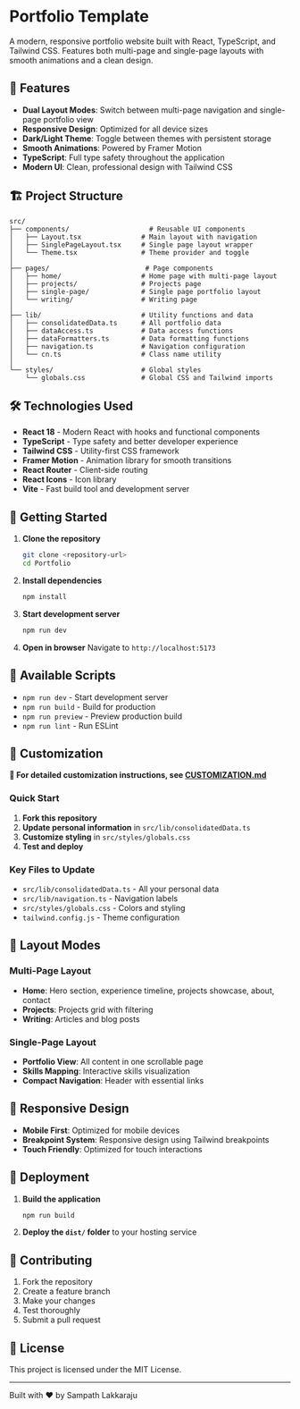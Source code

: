 # Portfolio Template

A modern, responsive portfolio website built with React, TypeScript, and Tailwind CSS. Features both multi-page and single-page layouts with smooth animations and a clean design.

## 🚀 Features

- **Dual Layout Modes**: Switch between multi-page navigation and single-page portfolio view
- **Responsive Design**: Optimized for all device sizes
- **Dark/Light Theme**: Toggle between themes with persistent storage
- **Smooth Animations**: Powered by Framer Motion
- **TypeScript**: Full type safety throughout the application
- **Modern UI**: Clean, professional design with Tailwind CSS

## 🏗️ Project Structure

```
src/
├── components/                    # Reusable UI components
│   ├── Layout.tsx               # Main layout with navigation
│   ├── SinglePageLayout.tsx     # Single page layout wrapper
│   └── Theme.tsx                # Theme provider and toggle
│
├── pages/                        # Page components
│   ├── home/                    # Home page with multi-page layout
│   ├── projects/                # Projects page
│   ├── single-page/             # Single page portfolio layout
│   └── writing/                 # Writing page
│
├── lib/                         # Utility functions and data
│   ├── consolidatedData.ts      # All portfolio data
│   ├── dataAccess.ts            # Data access functions
│   ├── dataFormatters.ts        # Data formatting functions
│   ├── navigation.ts            # Navigation configuration
│   └── cn.ts                    # Class name utility
│
└── styles/                      # Global styles
    └── globals.css              # Global CSS and Tailwind imports
```

## 🛠️ Technologies Used

- **React 18** - Modern React with hooks and functional components
- **TypeScript** - Type safety and better developer experience
- **Tailwind CSS** - Utility-first CSS framework
- **Framer Motion** - Animation library for smooth transitions
- **React Router** - Client-side routing
- **React Icons** - Icon library
- **Vite** - Fast build tool and development server

## 🚀 Getting Started

1. **Clone the repository**
   ```bash
   git clone <repository-url>
   cd Portfolio
   ```

2. **Install dependencies**
   ```bash
   npm install
   ```

3. **Start development server**
   ```bash
   npm run dev
   ```

4. **Open in browser**
   Navigate to `http://localhost:5173`

## 📝 Available Scripts

- `npm run dev` - Start development server
- `npm run build` - Build for production
- `npm run preview` - Preview production build
- `npm run lint` - Run ESLint

## 🎨 Customization

**📖 For detailed customization instructions, see [CUSTOMIZATION.md](./CUSTOMIZATION.md)**

### Quick Start
1. **Fork this repository**
2. **Update personal information** in `src/lib/consolidatedData.ts`
3. **Customize styling** in `src/styles/globals.css`
4. **Test and deploy**

### Key Files to Update
- `src/lib/consolidatedData.ts` - All your personal data
- `src/lib/navigation.ts` - Navigation labels
- `src/styles/globals.css` - Colors and styling
- `tailwind.config.js` - Theme configuration

## 🌟 Layout Modes

### Multi-Page Layout
- **Home**: Hero section, experience timeline, projects showcase, about, contact
- **Projects**: Projects grid with filtering
- **Writing**: Articles and blog posts

### Single-Page Layout
- **Portfolio View**: All content in one scrollable page
- **Skills Mapping**: Interactive skills visualization
- **Compact Navigation**: Header with essential links

## 📱 Responsive Design

- **Mobile First**: Optimized for mobile devices
- **Breakpoint System**: Responsive design using Tailwind breakpoints
- **Touch Friendly**: Optimized for touch interactions

## 🚀 Deployment

1. **Build the application**
   ```bash
   npm run build
   ```

2. **Deploy the `dist/` folder** to your hosting service

## 🤝 Contributing

1. Fork the repository
2. Create a feature branch
3. Make your changes
4. Test thoroughly
5. Submit a pull request

## 📄 License

This project is licensed under the MIT License.

---

Built with ❤️ by Sampath Lakkaraju

